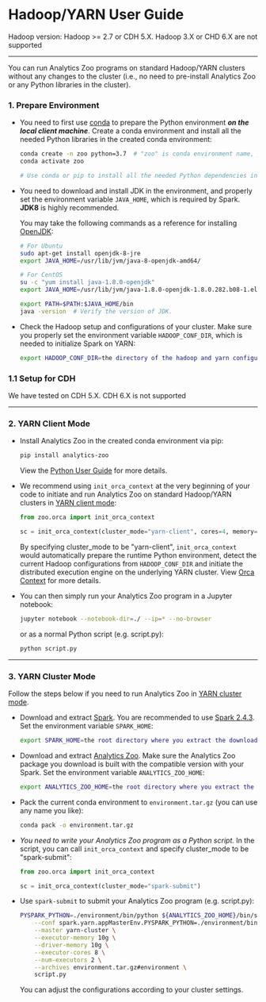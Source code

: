 # Hadoop/YARN User Guide

Hadoop version: Hadoop >= 2.7 or CDH 5.X. Hadoop 3.X or CHD 6.X are not supported

---

You can run Analytics Zoo programs on standard Hadoop/YARN clusters without any changes to the cluster (i.e., no need to pre-install Analytics Zoo or any Python libraries in the cluster).

### **1. Prepare Environment**

- You need to first use [conda](https://docs.conda.io/projects/conda/en/latest/user-guide/install/) to prepare the Python environment _**on the local client machine**_. Create a conda environment and install all the needed Python libraries in the created conda environment:

  ```bash
  conda create -n zoo python=3.7  # "zoo" is conda environment name, you can use any name you like.
  conda activate zoo

  # Use conda or pip to install all the needed Python dependencies in the created conda environment.
  ```

- You need to download and install JDK in the environment, and properly set the environment variable `JAVA_HOME`, which is required by Spark. __JDK8__ is highly recommended.

  You may take the following commands as a reference for installing [OpenJDK](https://openjdk.java.net/install/):

  ```bash
  # For Ubuntu
  sudo apt-get install openjdk-8-jre
  export JAVA_HOME=/usr/lib/jvm/java-8-openjdk-amd64/

  # For CentOS
  su -c "yum install java-1.8.0-openjdk"
  export JAVA_HOME=/usr/lib/jvm/java-1.8.0-openjdk-1.8.0.282.b08-1.el7_9.x86_64/jre

  export PATH=$PATH:$JAVA_HOME/bin
  java -version  # Verify the version of JDK.
  ```

- Check the Hadoop setup and configurations of your cluster. Make sure you properly set the environment variable `HADOOP_CONF_DIR`, which is needed to initialize Spark on YARN:

  ```bash
  export HADOOP_CONF_DIR=the directory of the hadoop and yarn configurations
  ```

### **1.1 Setup for CDH**

We have tested on CDH 5.X. CDH 6.X is not supported

---
### **2. YARN Client Mode**

- Install Analytics Zoo in the created conda environment via pip:

  ```bash
  pip install analytics-zoo
  ```

  View the [Python User Guide](./python.md) for more details.
  

- We recommend using `init_orca_context` at the very beginning of your code to initiate and run Analytics Zoo on standard Hadoop/YARN clusters in [YARN client mode](https://spark.apache.org/docs/latest/running-on-yarn.html#launching-spark-on-yarn):

  ```python
  from zoo.orca import init_orca_context

  sc = init_orca_context(cluster_mode="yarn-client", cores=4, memory="10g", num_nodes=2)
  ```

  By specifying cluster_mode to be "yarn-client", `init_orca_context` would automatically prepare the runtime Python environment, detect the current Hadoop configurations from `HADOOP_CONF_DIR` and initiate the distributed execution engine on the underlying YARN cluster. View [Orca Context](../Orca/Overview/orca-context.md) for more details.
  

- You can then simply run your Analytics Zoo program in a Jupyter notebook:

  ```bash
  jupyter notebook --notebook-dir=./ --ip=* --no-browser
  ```

  or as a normal Python script (e.g. script.py):

  ```bash
  python script.py
  ```

---
### **3. YARN Cluster Mode**

Follow the steps below if you need to run Analytics Zoo in [YARN cluster mode](https://spark.apache.org/docs/latest/running-on-yarn.html#launching-spark-on-yarn).

- Download and extract [Spark](https://spark.apache.org/downloads.html). You are recommended to use [Spark 2.4.3](https://archive.apache.org/dist/spark/spark-2.4.3/spark-2.4.3-bin-hadoop2.7.tgz). Set the environment variable `SPARK_HOME`:

  ```bash
  export SPARK_HOME=the root directory where you extract the downloaded Spark package
  ```

- Download and extract [Analytics Zoo](../release.md). Make sure the Analytics Zoo package you download is built with the compatible version with your Spark. Set the environment variable `ANALYTICS_ZOO_HOME`:

  ```bash
  export ANALYTICS_ZOO_HOME=the root directory where you extract the downloaded Analytics Zoo package
  ```

- Pack the current conda environment to `environment.tar.gz` (you can use any name you like):

  ```bash
  conda pack -o environment.tar.gz
  ```

- _You need to write your Analytics Zoo program as a Python script._ In the script, you can call `init_orca_context` and specify cluster_mode to be "spark-submit":

  ```python
  from zoo.orca import init_orca_context

  sc = init_orca_context(cluster_mode="spark-submit")
  ```

- Use `spark-submit` to submit your Analytics Zoo program (e.g. script.py):

  ```bash
  PYSPARK_PYTHON=./environment/bin/python ${ANALYTICS_ZOO_HOME}/bin/spark-submit-python-with-zoo.sh \
      --conf spark.yarn.appMasterEnv.PYSPARK_PYTHON=./environment/bin/python \
      --master yarn-cluster \
      --executor-memory 10g \
      --driver-memory 10g \
      --executor-cores 8 \
      --num-executors 2 \
      --archives environment.tar.gz#environment \
      script.py
  ```

  You can adjust the configurations according to your cluster settings.
